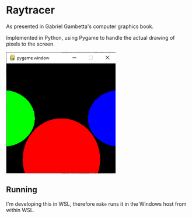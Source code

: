 # Raytracer

As presented in Gabriel Gambetta's computer graphics book. 

Implemented in Python, using Pygame to handle the actual drawing of pixels to the screen.

![Simple rendered scene](Screenshot_1.png)


## Running

I'm developing this in WSL, therefore `make` runs it in the Windows host from within WSL.

